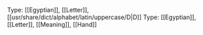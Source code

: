 Type: [[Egyptian]], [[Letter]], [[usr/share/dict/alphabet/latin/uppercase/D|D]]
Type: [[Egyptian]], [[Letter]], [[Meaning]], [[Hand]]